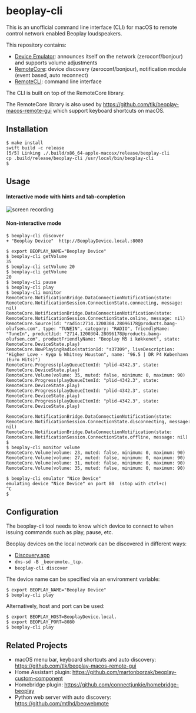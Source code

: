 # beoplay-cli

This is an unofficial command line interface (CLI) for macOS to remote control network enabled Beoplay loudspeakers.

This repository contains:
- [Device Emulator](https://github.com/tlk/beoplay-macos-remote-cli/tree/master/Sources/Emulator): announces itself on the network (zeroconf/bonjour) and supports volume adjustments
- [RemoteCore](https://github.com/tlk/beoplay-macos-remote-cli/tree/master/Sources/RemoteCore): device discovery (zeroconf/bonjour), notification module (event based, auto reconnect)
- [RemoteCLI](https://github.com/tlk/beoplay-macos-remote-cli/tree/master/Sources/RemoteCLI): command line interface

The CLI is built on top of the RemoteCore library.

The RemoteCore library is also used by https://github.com/tlk/beoplay-macos-remote-gui which support keyboard shortcuts on macOS.

## Installation

```
$ make install
swift build -c release
[5/5] Linking ./.build/x86_64-apple-macosx/release/beoplay-cli
cp .build/release/beoplay-cli /usr/local/bin/beoplay-cli
$ 
```

## Usage

#### Interactive mode with hints and tab-completion
![screen recording](./tty.gif)

#### Non-interactive mode
```
$ beoplay-cli discover
+ "Beoplay Device"	http://BeoplayDevice.local.:8080

$ export BEOPLAY_NAME="Beoplay Device"
$ beoplay-cli getVolume
35
$ beoplay-cli setVolume 20
$ beoplay-cli getVolume
20
$ beoplay-cli pause
$ beoplay-cli play
$ beoplay-cli monitor
RemoteCore.NotificationBridge.DataConnectionNotification(state: RemoteCore.NotificationSession.ConnectionState.connecting, message: nil)
RemoteCore.NotificationBridge.DataConnectionNotification(state: RemoteCore.NotificationSession.ConnectionState.online, message: nil)
RemoteCore.Source(id: "radio:2714.1200304.28096178@products.bang-olufsen.com", type: "TUNEIN", category: "RADIO", friendlyName: "TuneIn", productJid: "2714.1200304.28096178@products.bang-olufsen.com", productFriendlyName: "Beoplay M5 i køkkenet", state: RemoteCore.DeviceState.play)
RemoteCore.NowPlayingRadio(stationId: "s37309", liveDescription: "Higher Love - Kygo & Whitney Houston", name: "96.5 | DR P4 København (Euro Hits)")
RemoteCore.Progress(playQueueItemId: "plid-4342.3", state: RemoteCore.DeviceState.play)
RemoteCore.Volume(volume: 35, muted: false, minimum: 0, maximum: 90)
RemoteCore.Progress(playQueueItemId: "plid-4342.3", state: RemoteCore.DeviceState.play)
RemoteCore.Progress(playQueueItemId: "plid-4342.3", state: RemoteCore.DeviceState.play)
RemoteCore.Progress(playQueueItemId: "plid-4342.3", state: RemoteCore.DeviceState.play)

RemoteCore.NotificationBridge.DataConnectionNotification(state: RemoteCore.NotificationSession.ConnectionState.disconnecting, message: nil)
RemoteCore.NotificationBridge.DataConnectionNotification(state: RemoteCore.NotificationSession.ConnectionState.offline, message: nil)
$
$ beoplay-cli monitor volume
RemoteCore.Volume(volume: 23, muted: false, minimum: 0, maximum: 90)
RemoteCore.Volume(volume: 27, muted: false, minimum: 0, maximum: 90)
RemoteCore.Volume(volume: 31, muted: false, minimum: 0, maximum: 90)
RemoteCore.Volume(volume: 35, muted: false, minimum: 0, maximum: 90)

$ beoplay-cli emulator "Nice Device"
emulating device "Nice Device" on port 80  (stop with ctrl+c)
^C
$
```

## Configuration

The beoplay-cli tool needs to know which device to connect to when issuing commands such as play, pause, etc.

Beoplay devices on the local network can be discovered in different ways:
- [Discovery.app](https://apps.apple.com/us/app/discovery-dns-sd-browser/id1381004916?mt=12)
- `dns-sd -B _beoremote._tcp.`
- `beoplay-cli discover`

The device name can be specified via an environment variable:
```
$ export BEOPLAY_NAME="Beoplay Device"
$ beoplay-cli play
```

Alternatively, host and port can be used:
```
$ export BEOPLAY_HOST=BeoplayDevice.local.
$ export BEOPLAY_PORT=8080
$ beoplay-cli play
```


## Related Projects
- macOS menu bar, keyboard shortcuts and auto discovery: https://github.com/tlk/beoplay-macos-remote-gui
- Home Assistant plugin: https://github.com/martonborzak/beoplay-custom-component
- Homebridge plugin: https://github.com/connectjunkie/homebridge-beoplay
- Python web server with auto discovery: https://github.com/mtlhd/beowebmote
